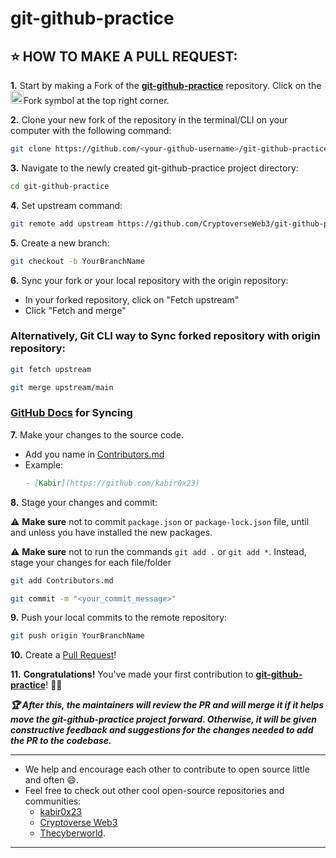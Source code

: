 # git-github-practice

## ⭐ HOW TO MAKE A PULL REQUEST:

**1.** Start by making a Fork of the [**git-github-practice**](https://github.com/cryptoverseWeb3/git-github-practice) repository. Click on the <a href="https://github.com/cryptoverseWeb3/git-github-practice/fork"><img src="https://i.imgur.com/G4z1kEe.png" height="21" width="21"></a>Fork symbol at the top right corner.

**2.** Clone your new fork of the repository in the terminal/CLI on your computer with the following command:
```bash
git clone https://github.com/<your-github-username>/git-github-practice
```

**3.** Navigate to the newly created git-github-practice project directory:
```bash
cd git-github-practice
```

**4.** Set upstream command:

```bash
git remote add upstream https://github.com/CryptoverseWeb3/git-github-practice.git
```

**5.** Create a new branch:
```bash
git checkout -b YourBranchName
```

**6.** Sync your fork or your local repository with the origin repository:
- In your forked repository, click on "Fetch upstream"
- Click "Fetch and merge"
### Alternatively, Git CLI way to Sync forked repository with origin repository:

```bash
git fetch upstream
```

```bash
git merge upstream/main
```

### [GitHub Docs](https://docs.github.com/en/github/collaborating-with-pull-requests/addressing-merge-conflicts/resolving-a-merge-conflict-on-github) for Syncing

**7.** Make your changes to the source code.
  - Add you name in [Contributors.md](Contributors.md)
  - Example:
    ```markdown
    - [Kabir](https://github.com/kabir0x23)
    ```

**8.** Stage your changes and commit:

⚠️ **Make sure** not to commit `package.json` or `package-lock.json` file, until and unless you have installed the new packages.

⚠️ **Make sure** not to run the commands `git add .` or `git add *`. Instead, stage your changes for each file/folder

```bash
git add Contributors.md
```

```bash
git commit -m "<your_commit_message>"
```

**9.** Push your local commits to the remote repository:

```bash
git push origin YourBranchName
```

**10.** Create a [Pull Request](https://help.github.com/en/github/collaborating-with-issues-and-pull-requests/creating-a-pull-request)!

**11.** **Congratulations!** You've made your first contribution to [**git-github-practice**](https://github.com/cryptoverseWeb3/git-github-practice/graphs/contributors)! 🙌🏼

**_:trophy: After this, the maintainers will review the PR and will merge it if it helps move the git-github-practice project forward. Otherwise, it will be given constructive feedback and suggestions for the changes needed to add the PR to the codebase._**

---

- We help and encourage each other to contribute to open source little and often 😄.
- Feel free to check out other cool open-source repositories and communities:
    - [kabir0x23](https://github.com/kabir0x23)
    - [Cryptoverse Web3](https://github.com/CryptoverseWeb3)
    - [Thecyberworld](https://github.com/thecyberworld).



---